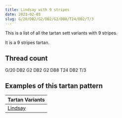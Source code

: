```yaml
---
title: Lindsay with 9 stripes
date: 2023-02-05
slug: G/20/DB2/G2/DB2/G2/DB8/T24/DB2/T/3
---
```

This is a list of all the tartan sett variants with 9 stripes.

It is a 9 stripes tartan.


## Thread count
G/20 DB2 G2 DB2 G2 DB8 T24 DB2 T/3

## Examples of this tartan pattern

| Tartan Variants |
|---------------|
| [Lindsay](/variants/g/20/db2/g2/db2/g2/db8/t24/db2/t/3-db00004c-g004c00-t8b4513)||
